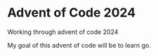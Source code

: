 # Advent of Code 2024

Working through advent of code 2024

My goal of this advent of code will be to learn go.
